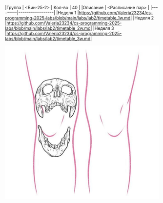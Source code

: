|Группа   |    <Бин-25-2>    |
Кол-во   |        40        |
|Описание | <Расписание пар> |
|---------|------------------|
|Неделя 1 |https://github.com/Valeria23234/cs-programming-2025-labs/blob/main/labs/lab2/timetable_1w.md|
|Неделя 2 |https://github.com/Valeria23234/cs-programming-2025-labs/blob/main/labs/lab2/timetable_2w.md|
|Неделя 3 |https://github.com/Valeria23234/cs-programming-2025-labs/blob/main/labs/lab2/timetable_3w.md|

![Изображение](https://github.com/Valeria23234/cs-programming-2025-labs/blob/new-picture/labs/lab2/94d961cf7f82dd8afdb5efcbaf3df49f.jpg?raw=true)